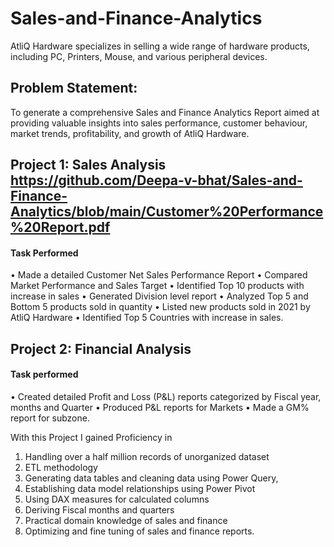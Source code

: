 # Sales-and-Finance-Analytics
AtliQ Hardware specializes in selling a wide range of hardware products, including PC, Printers, Mouse, and various peripheral devices.
## Problem Statement:
To generate a comprehensive Sales and Finance Analytics Report aimed at providing valuable insights into sales performance, customer behaviour, market trends, profitability, and growth of AtliQ Hardware.
## Project 1: Sales Analysis  https://github.com/Deepa-v-bhat/Sales-and-Finance-Analytics/blob/main/Customer%20Performance%20Report.pdf

#### Task Performed
•	Made a detailed Customer Net Sales Performance Report
•	Compared Market Performance and Sales Target
•	Identified Top 10 products with increase in sales
•	Generated Division level report
•	Analyzed Top 5 and Bottom 5 products sold in quantity
•	Listed new products sold in 2021 by AtliQ Hardware
•	Identified Top 5 Countries with increase in sales.
## Project 2: Financial Analysis
#### Task performed
•	Created detailed Profit and Loss (P&L) reports categorized by Fiscal year, months and Quarter
•	Produced P&L reports for Markets
•	Made a GM% report for subzone.

With this Project I gained Proficiency in
1.	Handling over a half million records of unorganized dataset
2.	ETL methodology
3.	Generating data tables and cleaning data using Power Query,
4.	Establishing data model relationships using Power Pivot
5.	Using DAX measures for calculated columns
6.	Deriving Fiscal months and quarters
7.	Practical domain knowledge of sales and finance
8.	Optimizing and fine tuning of sales and finance reports.
 

